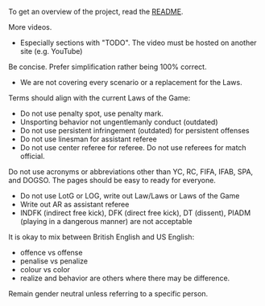 To get an overview of the project, read the [README](/README.md).

More videos.
- Especially sections with "TODO". The video must be hosted on another site (e.g. YouTube)

Be concise. Prefer simplification rather being 100% correct.
- We are not covering every scenario or a replacement for the Laws.

Terms should align with the current Laws of the Game:
- Do not use penalty spot, use penalty mark.
- Unsporting behavior not ungentlemanly conduct (outdated)
- Do not use persistent infringement (outdated) for persistent offenses
- Do not use linesman for assistant referee
- Do not use center referee for referee. Do not use referees for match official.

Do not use acronyms or abbreviations other than YC, RC, FIFA, IFAB, SPA, and DOGSO. The pages should be easy to ready for everyone.
- Do not use LotG or LOG, write out Law/Laws or Laws of the Game
- Write out AR as assistant referee
- INDFK (indirect free kick), DFK (direct free kick), DT (dissent), PIADM (playing in a dangerous manner) are not acceptable

It is okay to mix between British English and US English:
- offence vs offense
- penalise vs penalize
- colour vs color
- realize and behavior are others where there may be difference.

Remain gender neutral unless referring to a specific person.